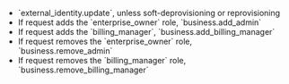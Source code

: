 <ul><li>`external_identity.update`, unless soft-deprovisioning or reprovisioning</li><li>If request adds the `enterprise_owner` role, `business.add_admin`</li><li>If request adds the `billing_manager`, `business.add_billing_manager`</li><li>If request removes the `enterprise_owner` role, `business.remove_admin`</li><li>If request removes the `billing_manager` role, `business.remove_billing_manager`</li></ul>
